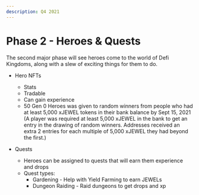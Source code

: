 ```yaml
---
description: Q4 2021
---
```


# Phase 2 - Heroes & Quests



The second major phase will see heroes come to the world of Defi Kingdoms, along with a slew of exciting things for them to do.

* Hero NFTs
  * Stats
  * Tradable
  * Can gain experience
  * 50 Gen 0 Heroes was given to random winners from people who had at least 5,000 xJEWEL tokens in their bank balance by Sept 15, 2021 (A player was required at least 5,000 xJEWEL in the bank to get an entry in the drawing of random winners. Addresses received an extra 2 entries for each multiple of 5,000 xJEWEL they had beyond the first.)

* Quests
  * Heroes can be assigned to quests that will earn them experience and drops
  * Quest types:
    * Gardening - Help with Yield Farming to earn JEWELs
    * Dungeon Raiding - Raid dungeons to get drops and xp

